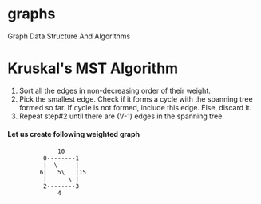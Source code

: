 # graphs
Graph Data Structure And Algorithms
# Kruskal's MST Algorithm
1. Sort all the edges in non-decreasing order of their weight.
2. Pick the smallest edge. Check if it forms a cycle with the spanning tree formed so far. If cycle is not formed, include this edge. Else, discard it.
3. Repeat step#2 until there are (V-1) edges in the spanning tree.

#### Let us create following weighted graph
                  10
              0--------1
              |  \     |
             6|   5\   |15
              |      \ |
              2--------3
                  4